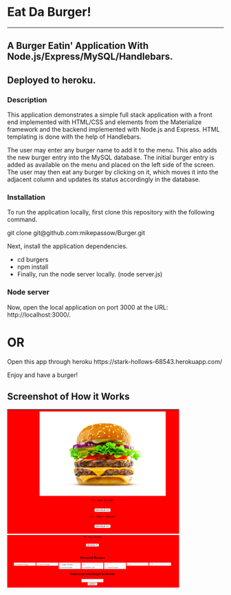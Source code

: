 


<h1>Eat Da Burger!</h1>
<hr>
<h2>A Burger Eatin' Application With Node.js/Express/MySQL/Handlebars.</h2> 
<h2>Deployed to heroku.</h2>

<h3>Description</h3>
<p>This application demonstrates a simple full stack application with a front end implemented with HTML/CSS and elements from the Materialize framework and the backend implemented with Node.js and Express. HTML templating is done with the help of Handlebars.</p>

<p>The user may enter any burger name to add it to the menu. This also adds the new burger entry into the MySQL database. The initial burger entry is added as available on the menu and placed on the left side of the screen. The user may then eat any burger by clicking on it, which moves it into the adjacent column and updates its status accordingly in the database.</p>

<h3>Installation</h3>
<p>To run the application locally, first clone this repository with the following command.</p>

<p>git clone git@github.com:mikepassow/Burger.git</p>

<p>Next, install the application dependencies.</p>
<ul>
<li>cd burgers</li>
<li>npm install</li>
<li>Finally, run the node server locally. (node server.js)</li>
</ul>

<h3>Node server</h3>
<p>Now, open the local application on port 3000 at the URL: http://localhost:3000/.</p>

<h1>OR</h1>

<p>Open this app through heroku <link>https://stark-hollows-68543.herokuapp.com/</link></p>

<p>Enjoy and have a burger!</p>

<h2>Screenshot of How it Works</h2>

<div>
    <img src="screenshots/burger1.png" width="400px"> 
     <img src="screenshots/burger2.png" width="400px"> 
</div>
